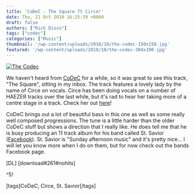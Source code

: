 ```yaml
---
title: 'CoDeC - The Square ft Circe!'
date: Thu, 21 Oct 2010 16:25:39 +0000
draft: false
authors: ["Rick Disco"]
tags: ["codec"]
categories: ["Music"]
thumbnail: '/wp-content/uploads/2010/10/the-codec-150x150.jpg'
featured: '/wp-content/uploads/2010/10/the-codec-304x190.jpg'
---
```


[![](/wp-content/uploads/2010/10/the-codec.jpg "The Codec")](/wp-content/uploads/2010/10/the-codec.jpg)

We haven't heard from [CoDeC](/artists/codec/ "CoDeC") for a while, so it was great to see this track, "The Square", sitting in my inbox. The track features a lovely lady by the name of Circe on vocals. Circe has been doing vocals on a number of HAEZER tracks over the last while, but it's rad to hear her taking more of a centre stage in a track. Check her out [here](http://www.facebook.com/?ref=logo#!/pages/Circe/349363455435 "Circe on Facebook!")!

CoDeC brings out a lot of beautiful bass in this one as well as some really well composed progressions. The tune is a little harder than the older CoDeC stuff but shows a direction that I really like. He does tell me that he is busy producing an 11 track album for his band called St. Savior ([Facebook](http://www.facebook.com/?sk=messages#!/pages/St-Saviour/140219762660262 "St. Savior")). St. Savior is "Sunday afternoon music" and it's pretty nice... I will let you know more when I do on them, but for now check out the bands Facebook page.

\[DL\] \[download#261#nohits\]

^5!

\[tags\]CoDeC, Circe, St. Savior\[/tags\]